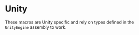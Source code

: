 # Unity

These macros are Unity specific and rely on types defined in the `UnityEngine` assembly to work.